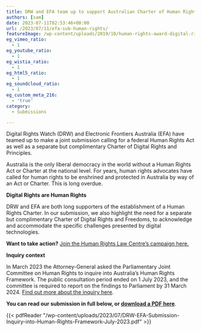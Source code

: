 ```yaml
---
title: DRW and EFA team up to support Australian Charter of Human Rights
authors: [sam]
date: 2023-07-11T02:53:46+00:00
url: /2023/07/11/efa-sub-human-rights/
featureImage: /wp-content/uploads/2019/10/human-rights-award-digital-rights-watch.jpg
eg_vimeo_ratio:
  - 1
eg_youtube_ratio:
  - 1
eg_wistia_ratio:
  - 1
eg_html5_ratio:
  - 1
eg_soundcloud_ratio:
  - 1
eg_custom_meta_216:
  - 'true'
category:
  - Submissions

---
```

Digital Rights Watch (DRW) and Electronic Frontiers Australia (EFA) have teamed up to make a joint submission calling for a federal Human Rights Act as well as a separate but complimentary Charter of Digital Rights and Principles.

Australia is the only liberal democracy in the world without a Human Rights Act or Charter at the national level. For years, human rights advocates have called for human rights to be enshrined and protected in Australia by way of an Act or Charter. This is long overdue.

**Digital Rights are Human Rights**

DRW and EFA are both long supporters of the establishment of a Human Rights Charter. In our submission, we also highlight the need for a separate but complimentary Charter of Digital Rights and Freedoms, to acknowledge and accommodate the specific challenges presented by digital technologies.

**Want to take action?** <span style="text-decoration: underline;"><a href="https://charterofrights.org.au/" target="_blank" rel="noreferrer noopener">Join the Human Rights Law Centre&#8217;s campaign here.</a></span>

**Inquiry context**

In March 2023 the Attorney-General asked the Parliamentary Joint Committee on Human Rights to inquire into Australia&#8217;s Human Rights Framework. The public consultation period ended on 1 July 2023, and the committee is required to report on the findings to Parliament by 31 March 2024. <span style="text-decoration: underline;"><a href="https://www.aph.gov.au/Parliamentary_Business/Committees/Joint/Human_Rights/HumanRightsFramework" target="_blank" rel="noreferrer noopener">Find out more about the inquiry here</a></span>.

**You can read our submission in full below, or <span style="text-decoration: underline;"><a href="/wp-content/uploads/2023/07/DRW-EFA-Submission-Inquiry-into-Human-Rights-Framework-July-2023.pdf" target="_blank" rel="noreferrer noopener">download a PDF here</a></span>**.

{{< pdfReader "/wp-content/uploads/2023/07/DRW-EFA-Submission-Inquiry-into-Human-Rights-Framework-July-2023.pdf" >}}
